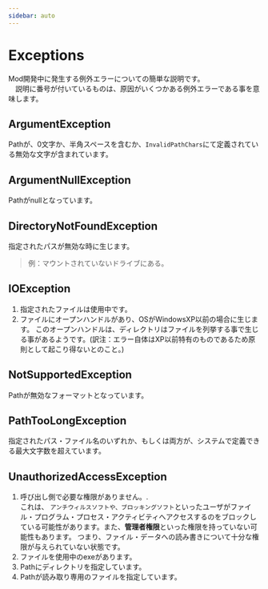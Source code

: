 ```yaml
---
sidebar: auto
---
```


# Exceptions
Mod開発中に発生する例外エラーについての簡単な説明です。  
　説明に番号が付いているものは、原因がいくつかある例外エラーである事を意味します。

## ArgumentException
Pathが、0文字か、半角スペースを含むか、`InvalidPathChars`にて定義されている無効な文字が含まれています。

## ArgumentNullException
Pathがnullとなっています。

## DirectoryNotFoundException
指定されたパスが無効な時に生じます。
> 例：マウントされていないドライブにある。

## IOException

1. 指定されたファイルは使用中です。
2. ファイルにオープンハンドルがあり、OSがWindowsXP以前の場合に生じます。 このオープンハンドルは、ディレクトリはファイルを列挙する事で生じる事があるようです。(訳注：エラー自体はXP以前特有のものであるため原則として起こり得ないとのこと。)

## NotSupportedException
Pathが無効なフォーマットとなっています。

## PathTooLongException
指定されたパス・ファイル名のいずれか、もしくは両方が、システムで定義できる最大文字数を超えています。

## UnauthorizedAccessException

1. 呼び出し側で必要な権限がありません。.  
   これは、 `アンチウィルスソフトや、ブロッキングソフト`といったユーザがファイル・プログラム・プロセス・アクティビティへアクセスするのをブロックしている可能性があります。また、**管理者権限**といった権限を持っていない可能性もあります。 つまり、ファイル・データへの読み書きについて十分な権限が与えられていない状態です。
2. ファイルを使用中のexeがあります。
3. Pathにディレクトリを指定しています。
4. Pathが読み取り専用のファイルを指定しています。
